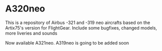 # A320neo
This is a repository of Airbus -321 and -319 neo aircrafts based on the Artix75's version for FlightGear. Include some bugfixes, changed models, more liveries and sounds

Now available A321neo. A319neo is going to be added soon
